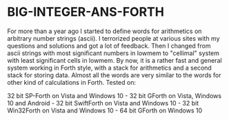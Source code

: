 # BIG-INTEGER-ANS-FORTH
For more than a year ago I started to define words for arithmetics on arbitrary number strings (ascii). I terrorized people at various sites with my questions and solutions and got a lot of feedback. Then I changed from ascii strings with most significant numbers in lowmem to "cellimal" system with least significant cells in lowmem. By now, it is a rather fast and general system working in Forth style, with a stack for arithmetics and a second stack for storing data. Almost all the words are very similar to the words for other kind of calculations in Forth. Tested on:

32 bit SP-Forth on Vista and Windows 10 - 
32 bit GForth on Vista, Windows 10 and Android - 
32 bit SwiftForth on Vista and Windows 10 - 
32 bit Win32Forth on Vista and Windows 10 - 
64 bit GForth on Windows 10
